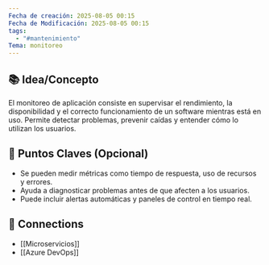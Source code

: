 ```yaml
---
Fecha de creación: 2025-08-05 00:15
Fecha de Modificación: 2025-08-05 00:15
tags:
  - "#mantenimiento"
Tema: monitoreo
---
```


## 📚 Idea/Concepto 

El monitoreo de aplicación consiste en supervisar el rendimiento, la disponibilidad y el correcto funcionamiento de un software mientras está en uso. Permite detectar problemas, prevenir caídas y entender cómo lo utilizan los usuarios.
## 📌 Puntos Claves (Opcional)
- Se pueden medir métricas como tiempo de respuesta, uso de recursos y errores.
- Ayuda a diagnosticar problemas antes de que afecten a los usuarios.
- Puede incluir alertas automáticas y paneles de control en tiempo real.

## 🔗 Connections
- [[Microservicios]]
- [[Azure DevOps]]
